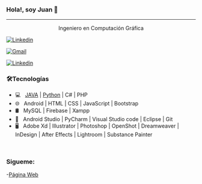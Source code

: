 ### Hola!, soy Juan 👋

<hr>

<center>
<p>Ingeniero en Computación Gráfica</p>
</center>



<!-- Your badges -->
[![Linkedin](https://img.shields.io/badge/-JuanCuaycal-blue?style=flat&logo=Linkedin&logoColor=white)](https://www.linkedin.com/in/juan-cuaycal/)
<!-- [![Linkedin](https://img.shields.io/badge/-JuanCuaycal-blue?style=flat&logo=Facebook&logoColor=white)](https://www.linkedin.com/in/juan-cuaycal/) -->

[![Gmail](https://img.shields.io/badge/-JuanCuaycal-c14438?style=flat&logo=Gmail&logoColor=white)](mailto:juancuaycal@gmail.com)

[![Linkedin](https://img.shields.io/badge/-WebSite-black?style=flat&logo=Website&logoColor=black)](https://juan-cuaycal.web.app/)

<h3>🛠Tecnologías</h3>

- 💻 &nbsp;   [JAVA](https://img.shields.io/badge/Java-ED8B00?style=for-the-badge&logo=java&logoColor=white) | [Python](https://img.shields.io/badge/Python-14354C?style=for-the-badge&logo=python&logoColor=white) | C# | PHP 
- 🌐 &nbsp; Android | HTML | CSS | JavaScript | Bootstrap 
- 🛢 &nbsp; MySQL | Firebase | Xampp
- 🔧 &nbsp; Android Studio | PyCharm | Visual Studio code | Eclipse | Git
- 🖥 &nbsp; Adobe Xd | Illustrator | Photoshop | OpenShot | Dreamweaver | InDesign | After Effects | Lightroom | Substance Painter 

<br>

### Sigueme:

-[Página Web](https://juan-cuaycal.web.app/)



